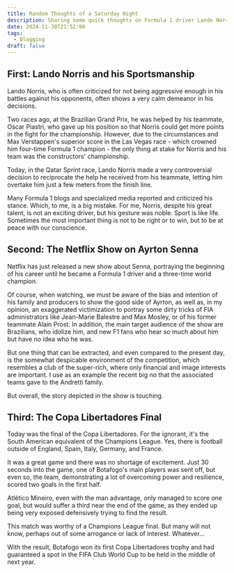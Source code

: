 ```yaml
---
title: Random Thoughts of a Saturday Night
description: Sharing some quick thoughts on Formula 1 driver Lando Norris, Nextflix's new show about Senna, and the Libertadores Cup final.
date: 2024-11-30T21:52:00
tags:
  - Blogging
draft: false
---
```

## First: Lando Norris and his Sportsmanship

Lando Norris, who is often criticized for not being aggressive enough in his battles against his opponents, often shows a very calm demeanor in his decisions.

Two races ago, at the Brazilian Grand Prix, he was helped by his teammate, Oscar Piastri, who gave up his position so that Norris could get more points in the fight for the championship. However, due to the circumstances and Max Verstappen's superior score in the Las Vegas race - which crowned him four-time Formula 1 champion - the only thing at stake for Norris and his team was the constructors' championship.

Today, in the Qatar Sprint race, Lando Norris made a very controversial decision to reciprocate the help he received from his teammate, letting him overtake him just a few meters from the finish line.

Many Formula 1 blogs and specialized media reported and criticized his stance. Which, to me, is a big mistake. For me, Norris, despite his great talent, is not an exciting driver, but his gesture was noble. Sport is like life. Sometimes the most important thing is not to be right or to win, but to be at peace with our conscience.

## Second: The Netflix Show on Ayrton Senna

Netflix has just released a new show about Senna, portraying the beginning of his career until he became a Formula 1 driver and a three-time world champion.

Of course, when watching, we must be aware of the bias and intention of his family and producers to show the good side of Ayrton, as well as, in my opinion, an exaggerated victimization to portray some dirty tricks of FIA administrators like Jean-Marie Balestre and Max Mosley, or of his former teammate Alain Prost. In addition, the main target audience of the show are Brazilians, who idolize him, and new F1 fans who hear so much about him but have no idea who he was.

But one thing that can be extracted, and even compared to the present day, is the somewhat despicable environment of the competition, which resembles a club of the super-rich, where only financial and image interests are important. I use as an example the recent big no that the associated teams gave to the Andretti family.

But overall, the story depicted in the show is touching.

## Third: The Copa Libertadores Final

Today was the final of the Copa Libertadores. For the ignorant, it's the South American equivalent of the Champions League. Yes, there is football outside of England, Spain, Italy, Germany, and France.

It was a great game and there was no shortage of excitement. Just 30 seconds into the game, one of Botafogo's main players was sent off, but even so, the team, demonstrating a lot of overcoming power and resilience, scored two goals in the first half.

Atlético Mineiro, even with the man advantage, only managed to score one goal, but would suffer a third near the end of the game, as they ended up being very exposed defensively trying to find the result.

This match was worthy of a Champions League final. But many will not know, perhaps out of some arrogance or lack of interest. Whatever...

With the result, Botafogo won its first Copa Libertadores trophy and had guaranteed a spot in the FIFA Club World Cup to be held in the middle of next year.
